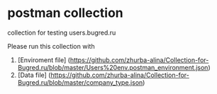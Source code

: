 # postman collection
collection for testing users.bugred.ru

Please run this collection with 
1. [Enviroment file] (https://github.com/zhurba-alina/Collection-for-Bugred.ru/blob/master/Users%20env.postman_environment.json)
2. [Data file] (https://github.com/zhurba-alina/Collection-for-Bugred.ru/blob/master/company_type.json)

